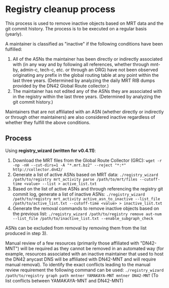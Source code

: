 # Registry cleanup process
This process is used to remove inactive objects based on MRT data and the git commit history.
The process is to be executed on a regular basis (yearly).

A maintainer is classified as "inactive" if the following conditions have been fulfilled:
1. All of the ASNs the maintainer has been directly or indirectly associated with (in any way and by following all references, whether through mnt-by, admin-c, tech-c, etc. or through an ORG) have not been observed originating any prefix in the global routing table at any point within the last three years. (Determined by analyzing the daily MRT RIB dumps provided by the DN42 Global Route collector.)
2. The maintainer has not edited any of the ASNs they are associated with in the registry within the last three years. (Determined by analyzing the git commit history.)

Maintainers that are not affiliated with an ASN (whether directly or indirectly or through other maintainers) are also considered inactive regardless of whether they fulfill the above conditions.

## Process

Using **registry_wizard (written for v0.4.11)**:

1. Download the MRT files from the Global Route Collector (GRC):
`wget -r -np -nH --cut-dirs=1 -A "*.mrt.bz2" --reject "*:*" http://collector.dn42/`
2. Generate a list of active ASNs based on MRT data:
`./registry_wizard /path/to/registry mrt_activity parse /path/to/mrt/files --cutoff-time <value> --list > active_list.txt`
3. Based on the list of active ASNs and through referencing the registry git commit log, generate a list of inactive ASNs:
`./registry_wizard /path/to/registry mrt_activity active_asn_to_inactive --list_file /path/to/active_list.txt --cutoff-time <value> > inactive_list.txt`
4. Generate the removal commands to remove inactive objects based on the previous list:
`./registry_wizard /path/to/registry remove aut-num --list_file /path/to/inactive_list.txt --enable_subgraph_check`

ASNs can be excluded from removal by removing them from the list produced in step 3).

Manual review of a few resources (primarily those affiliated with "DN42-MNT") will be required as they cannot be removed in an automated way (for example, resources associated with an inactive maintainer that used to host the DN42 anycast DNS will be affiliated with DN42-MNT and will require manual removal).
To identify the exact conflicts leading to the manual review requirement the following command can be used:
`./registry_wizard /path/to/registry graph path mntner YAMAKAYA-MNT mntner DN42-MNT` (To list conflicts between YAMAKAYA-MNT and DN42-MNT)
